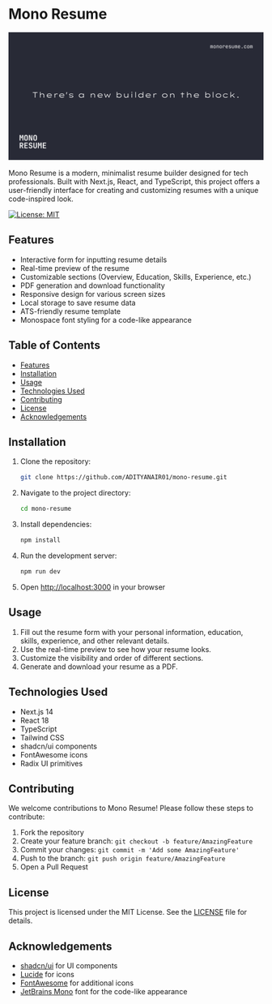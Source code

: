 # Mono Resume

![Mono Resume Logo](public/og.png)

Mono Resume is a modern, minimalist resume builder designed for tech professionals. Built with Next.js, React, and TypeScript, this project offers a user-friendly interface for creating and customizing resumes with a unique code-inspired look.

[![License: MIT](https://img.shields.io/badge/License-MIT-yellow.svg)](https://opensource.org/licenses/MIT)

## Features

- Interactive form for inputting resume details
- Real-time preview of the resume
- Customizable sections (Overview, Education, Skills, Experience, etc.)
- PDF generation and download functionality
- Responsive design for various screen sizes
- Local storage to save resume data
- ATS-friendly resume template
- Monospace font styling for a code-like appearance

## Table of Contents

- [Features](#features)
- [Installation](#installation)
- [Usage](#usage)
- [Technologies Used](#technologies-used)
- [Contributing](#contributing)
- [License](#license)
- [Acknowledgements](#acknowledgements)

## Installation

1. Clone the repository:

   ```bash
   git clone https://github.com/ADITYANAIR01/mono-resume.git
   ```

2. Navigate to the project directory:

   ```bash
   cd mono-resume
   ```

3. Install dependencies:

   ```bash
   npm install
   ```

4. Run the development server:

   ```bash
   npm run dev
   ```

5. Open [http://localhost:3000](http://localhost:3000) in your browser

## Usage

1. Fill out the resume form with your personal information, education, skills, experience, and other relevant details.
2. Use the real-time preview to see how your resume looks.
3. Customize the visibility and order of different sections.
4. Generate and download your resume as a PDF.

## Technologies Used

- Next.js 14
- React 18
- TypeScript
- Tailwind CSS
- shadcn/ui components
- FontAwesome icons
- Radix UI primitives

## Contributing

We welcome contributions to Mono Resume! Please follow these steps to contribute:

1. Fork the repository
2. Create your feature branch: `git checkout -b feature/AmazingFeature`
3. Commit your changes: `git commit -m 'Add some AmazingFeature'`
4. Push to the branch: `git push origin feature/AmazingFeature`
5. Open a Pull Request

## License

This project is licensed under the MIT License. See the [LICENSE](LICENSE) file for details.

## Acknowledgements

- [shadcn/ui](https://ui.shadcn.com/) for UI components
- [Lucide](https://lucide.dev/) for icons
- [FontAwesome](https://fontawesome.com/) for additional icons
- [JetBrains Mono](https://www.jetbrains.com/lp/mono/) font for the code-like appearance
